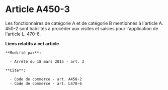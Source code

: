 # Article A450-3

Les fonctionnaires de catégorie A et de catégorie B mentionnés à l'article A. 450-2 sont habilités à procéder aux visites et
saisies pour l'application de l'article L. 470-6.

**Liens relatifs à cet article**

	**Modifié par**:

	  - Arrêté du 18 mars 2015 - art. 3

	**Cite**:

	  - Code de commerce - art. A450-2
	  - Code de commerce - art. L470-6
